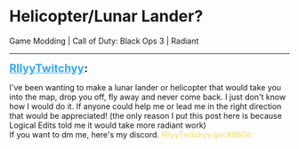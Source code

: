# Helicopter/Lunar Lander?
Game Modding | Call of Duty: Black Ops 3 | Radiant

---
<strong style="font-size: 1.4em;"><span style="text-decoration: underline;text-decoration-color: #34a7f9;"><span style="color:#34a7f9;">RllyyTwitchyy</span></span>:</strong>

<p>I&#39;ve been wanting to make a lunar lander or helicopter that would take you into the map, drop you off, fly away and never come back. I just don&#39;t know how I would do it. If anyone could help me or lead me in the right direction that would be appreciated! (the only reason I put this post here is because Logical Edits told me it would take more radiant work)<br />If you want to dm me, here&#39;s my discord. <span style="color:rgb(247, 218, 100);">RllyyTwitchyy.gsc#6608</span></p>

